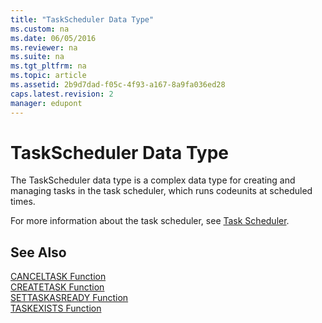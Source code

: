 ```yaml
---
title: "TaskScheduler Data Type"
ms.custom: na
ms.date: 06/05/2016
ms.reviewer: na
ms.suite: na
ms.tgt_pltfrm: na
ms.topic: article
ms.assetid: 2b9d7dad-f05c-4f93-a167-8a9fa036ed28
caps.latest.revision: 2
manager: edupont
---
```

# TaskScheduler Data Type
The TaskScheduler data type is a complex data type for creating and managing tasks in the task scheduler, which runs codeunits at scheduled times.  
  
 For more information about the task scheduler, see [Task Scheduler](Task-Scheduler.md).  
  
## See Also  
 [CANCELTASK Function](CANCELTASK-Function.md)   
 [CREATETASK Function](CREATETASK-Function.md)   
 [SETTASKASREADY Function](SETTASKASREADY-Function.md)   
 [TASKEXISTS Function](TASKEXISTS-Function.md)